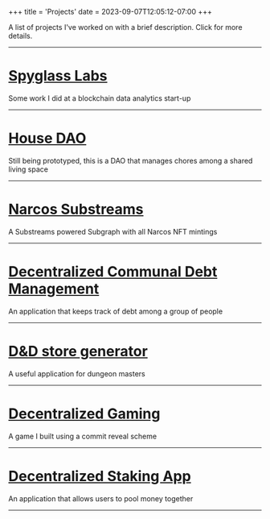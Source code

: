 +++
title = 'Projects'
date = 2023-09-07T12:05:12-07:00
+++

A list of projects I've worked on with a brief description. Click for more details.

----

# [Spyglass Labs](../portfolio/spyglass)
Some work I did at a blockchain data analytics start-up

----

# [House DAO](../portfolio/chore-dao)
Still being prototyped, this is a DAO that manages chores among
a shared living space

---- 

# [Narcos Substreams](../portfolio/narcos-subgraph)
A Substreams powered Subgraph with all Narcos NFT mintings

---- 

# [Decentralized Communal Debt Management](../portfolio/dec-debt-manager)
An application that keeps track of debt among a group of people

----

# [D&D store generator](../portfolio/dnd-store)
A useful application for dungeon masters

----

# [Decentralized Gaming](../portfolio/defi-gaming)
A game I built using a commit reveal scheme

----

# [Decentralized Staking App](../portfolio/dec-staking)
An application that allows users to pool money together

----
